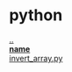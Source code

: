 # python 
<a href='https://gabrielryanft.github.io/learning' target='_self' rel='prev'>..</a><br/>
<a href='https://gabrielryanft.github.io/learning/python/__name__/' target='_self' rel='next'>__name__</a><br/>
<a href='https://gabrielryanft.github.io/learning/python/invert_array.py' target='_blank' rel='next'>invert_array.py</a><br/>
